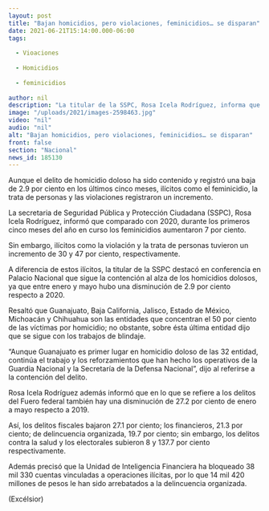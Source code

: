 ```yaml
---
layout: post
title: "Bajan homicidios, pero violaciones, feminicidios… se disparan"
date: 2021-06-21T15:14:00.000-06:00
tags:
  
  - Vioaciones
  
  - Homicidios
  
  - feminicidios
  
author: nil
description: "La titular de la SSPC, Rosa Icela Rodríguez, informa que los homicidios disminuyeron 2.9% entre enero y mayo respecto a 2020; violaciones y trata de personas también incrementan"
image: "/uploads/2021/images-2598463.jpg"
video: "nil"
audio: "nil"
alt: "Bajan homicidios, pero violaciones, feminicidios… se disparan"
front: false
section: "Nacional"
news_id: 185130
---
```


Aunque el delito de homicidio doloso ha sido contenido y registró una baja de 2.9 por ciento en los últimos cinco meses, ilícitos como el feminicidio, la trata de personas y las violaciones registraron un incremento.

La secretaria de Seguridad Pública y Protección Ciudadana (SSPC), Rosa Icela Rodríguez, informó que comparado con 2020, durante los primeros cinco meses del año en curso los feminicidios aumentaron 7 por ciento.

Sin embargo, ilícitos como la violación y la trata de personas tuvieron un incremento de 30 y 47 por ciento, respectivamente.

A diferencia de estos ilícitos, la titular de la SSPC destacó en conferencia en Palacio Nacional que sigue la contención al alza de los homicidios dolosos, ya que entre enero y mayo hubo una disminución de 2.9 por ciento respecto a 2020.

Resaltó que Guanajuato, Baja California, Jalisco, Estado de México, Michoacán y Chihuahua son las entidades que concentran el 50 por ciento de las víctimas por homicidio; no obstante, sobre ésta última entidad dijo que se sigue con los trabajos de blindaje.

“Aunque Guanajuato es primer lugar en homicidio doloso de las 32 entidad, continúa el trabajo y los reforzamientos que han hecho los operativos de la Guardia Nacional y la Secretaría de la Defensa Nacional”, dijo al referirse a la contención del delito.

Rosa Icela Rodríguez además informó que en lo que se refiere a los delitos del Fuero federal también hay una disminución de 27.2 por ciento de enero a mayo respecto a 2019.

Así, los delitos fiscales bajaron 27.1 por ciento; los financieros, 21.3 por ciento; de delincuencia organizada, 19.7 por ciento; sin embargo, los delitos contra la salud y los electorales subieron 8 y 137.7 por ciento respectivamente.

Además precisó que la Unidad de Inteligencia Financiera ha bloqueado 38 mil 330 cuentas vinculadas a operaciones ilícitas, por lo que 14 mil 420 millones de pesos le han sido arrebatados a la delincuencia organizada.

(Excélsior)